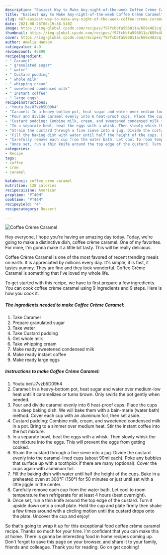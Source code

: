 ```yaml
---
description: "Easiest Way to Make Any-night-of-the-week Coffee Crème Caramel"
title: "Easiest Way to Make Any-night-of-the-week Coffee Crème Caramel"
slug: 487-easiest-way-to-make-any-night-of-the-week-coffee-creme-caramel
date: 2021-08-26T06:19:36.540Z
image: https://img-global.cpcdn.com/recipes/f97fcbbfa596011a/680x482cq70/coffee-creme-caramel-recipe-main-photo.jpg
thumbnail: https://img-global.cpcdn.com/recipes/f97fcbbfa596011a/680x482cq70/coffee-creme-caramel-recipe-main-photo.jpg
cover: https://img-global.cpcdn.com/recipes/f97fcbbfa596011a/680x482cq70/coffee-creme-caramel-recipe-main-photo.jpg
author: Amelia Hanson
ratingvalue: 4.9
reviewcount: 45890
recipeingredient:
- " Caramel"
- " granulated sugar"
- " water"
- " Custard pudding"
- " whole milk"
- " whipping cream"
- " sweetened condensed milk"
- " instant coffee"
- " large eggs"
recipeinstructions:
- "Youtu.be/U7vzb5D09h4"
- "Caramel: In a heavy-bottom pot, heat sugar and water over medium-low heat until it caramelizes or turns brown. Only swirls the pot gently when needed."
- "Pour and divide caramel evenly into 6 heat-proof cups. Place the cups in a deep baking dish. We will bake them with a bain-marie (water bath) method. Cover each cup with an aluminum foil, then set aside."
- "Custard pudding: Combine milk, cream, and sweetened condensed milk in a pot. Bring to a simmer over medium heat. Stir the instant coffee into the hot mixture."
- "In a separate bowl, beat the eggs with a whisk. Then slowly whisk the hot mixture into the eggs. This will prevent the eggs from getting cooked."
- "Strain the custard through a fine sieve into a jug. Divide the custard evenly into the caramel-lined cups (about 90ml each). Poke any bubbles that surface up with a toothpick if there are many (optional). Cover the cups again with aluminum foil."
- "Fill the baking dish with water until half the height of the cups. Bake in a preheated oven at 300°F (150°) for 50 minutes or just until set with a little jiggle in the center."
- "Carefully remove each cup from the water bath. Let cool to room temperature then refrigerate for at least 4 hours (best overnight)."
- "Once set, run a thin knife around the top edge of the custard. Turn it upside down onto a small plate. Hold the cup and plate firmly then shake a few times around with a circling motion until the custard drops onto the plate. Uncover the cup and enjoy!"
categories:
- Recipe
tags:
- coffee
- crme
- caramel

katakunci: coffee crme caramel 
nutrition: 128 calories
recipecuisine: American
preptime: "PT40M"
cooktime: "PT44M"
recipeyield: "4"
recipecategory: Dessert

---
```



![Coffee Crème Caramel](https://img-global.cpcdn.com/recipes/f97fcbbfa596011a/680x482cq70/coffee-creme-caramel-recipe-main-photo.jpg)

Hey everyone, I hope you're having an amazing day today. Today, we're going to make a distinctive dish, coffee crème caramel. One of my favorites. For mine, I'm gonna make it a little bit tasty. This will be really delicious.

Coffee Crème Caramel is one of the most favored of recent trending meals on earth. It is appreciated by millions every day. It's simple, it is fast, it tastes yummy. They are fine and they look wonderful. Coffee Crème Caramel is something that I've loved my whole life.




To get started with this recipe, we have to first prepare a few ingredients. You can cook coffee crème caramel using 9 ingredients and 9 steps. Here is how you cook it.

<!--inarticleads1-->

##### The ingredients needed to make Coffee Crème Caramel:

1. Take  Caramel
1. Prepare  granulated sugar
1. Take  water
1. Take  Custard pudding
1. Get  whole milk
1. Take  whipping cream
1. Make ready  sweetened condensed milk
1. Make ready  instant coffee
1. Make ready  large eggs




<!--inarticleads2-->

##### Instructions to make Coffee Crème Caramel:

1. Youtu.be/U7vzb5D09h4
1. Caramel: In a heavy-bottom pot, heat sugar and water over medium-low heat until it caramelizes or turns brown. Only swirls the pot gently when needed.
1. Pour and divide caramel evenly into 6 heat-proof cups. Place the cups in a deep baking dish. We will bake them with a bain-marie (water bath) method. Cover each cup with an aluminum foil, then set aside.
1. Custard pudding: Combine milk, cream, and sweetened condensed milk in a pot. Bring to a simmer over medium heat. Stir the instant coffee into the hot mixture.
1. In a separate bowl, beat the eggs with a whisk. Then slowly whisk the hot mixture into the eggs. This will prevent the eggs from getting cooked.
1. Strain the custard through a fine sieve into a jug. Divide the custard evenly into the caramel-lined cups (about 90ml each). Poke any bubbles that surface up with a toothpick if there are many (optional). Cover the cups again with aluminum foil.
1. Fill the baking dish with water until half the height of the cups. Bake in a preheated oven at 300°F (150°) for 50 minutes or just until set with a little jiggle in the center.
1. Carefully remove each cup from the water bath. Let cool to room temperature then refrigerate for at least 4 hours (best overnight).
1. Once set, run a thin knife around the top edge of the custard. Turn it upside down onto a small plate. Hold the cup and plate firmly then shake a few times around with a circling motion until the custard drops onto the plate. Uncover the cup and enjoy!




So that's going to wrap it up for this exceptional food coffee crème caramel recipe. Thanks so much for your time. I'm confident that you can make this at home. There is gonna be interesting food in home recipes coming up. Don't forget to save this page on your browser, and share it to your family, friends and colleague. Thank you for reading. Go on get cooking!
